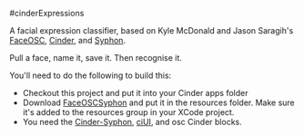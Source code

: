 #cinderExpressions

A facial expression classifier, based on Kyle McDonald and Jason Saragih's [FaceOSC](https://raw.github.com/kylemcdonald/ofxFaceTracker/master/readme.md), [Cinder](http://libcinder.org), and [Syphon](http://syphon.v002.info).

Pull a face, name it, save it. Then recognise it.

You'll need to do the following to build this:

- Checkout this project and put it into your Cinder apps folder
- Download [FaceOSCSyphon](https://github.com/kylemcdonald/ofxFaceTracker/downloads) and put it in the resources folder. Make sure it's added to the resources group in your XCode project.
- You need the [Cinder-Syphon](https://github.com/astellato/Cinder-Syphon), [ciUI](https://github.com/rezaali/ciUI), and osc Cinder blocks.

